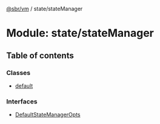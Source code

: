 [@sbr/vm](../README.md) / state/stateManager

# Module: state/stateManager

## Table of contents

### Classes

- [default](../classes/state_statemanager.default.md)

### Interfaces

- [DefaultStateManagerOpts](../interfaces/state_statemanager.defaultstatemanageropts.md)
